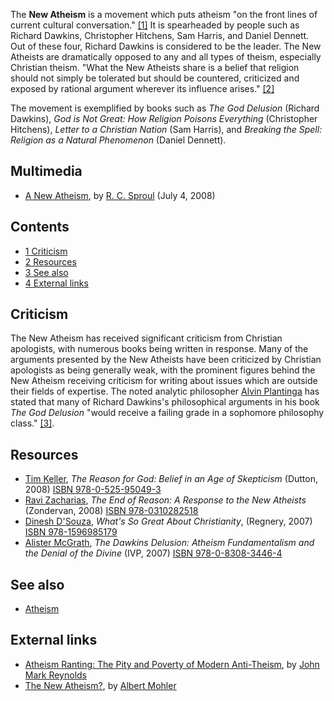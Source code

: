 The **New Atheism** is a movement which puts atheism "on the front
lines of current cultural conversation."
[[1]](http://www.albertmohler.com/commentary_read.php?cdate=2006-11-21)
It is spearheaded by people such as Richard Dawkins, Christopher
Hitchens, Sam Harris, and Daniel Dennett. Out of these four,
Richard Dawkins is considered to be the leader. The New Atheists
are dramatically opposed to any and all types of theism, especially
Christian theism. "What the New Atheists share is a belief that
religion should not simply be tolerated but should be countered,
criticized and exposed by rational argument wherever its influence
arises."
[[2]](http://www.cnn.com/2006/WORLD/europe/11/08/atheism.feature/index.html)

The movement is exemplified by books such as *The God Delusion*
(Richard Dawkins),
*God is Not Great: How Religion Poisons Everything* (Christopher
Hitchens), *Letter to a Christian Nation* (Sam Harris), and
*Breaking the Spell: Religion as a Natural Phenomenon* (Daniel
Dennett).

## Multimedia

-   [A New Atheism](http://broadcast.ligonier.org/podcast-media/rym20080704.mp3),
    by [R. C. Sproul](R._C._Sproul "R. C. Sproul") (July 4, 2008)

## Contents

-   [1 Criticism](#Criticism)
-   [2 Resources](#Resources)
-   [3 See also](#See_also)
-   [4 External links](#External_links)

## Criticism

The New Atheism has received significant criticism from Christian
apologists, with numerous books being written in response. Many of
the arguments presented by the New Atheists have been criticized by
Christian apologists as being generally weak, with the prominent
figures behind the New Atheism receiving criticism for writing
about issues which are outside their fields of expertise. The noted
analytic philosopher
[Alvin Plantinga](Alvin_Plantinga "Alvin Plantinga") has stated
that many of Richard Dawkins's philosophical arguments in his book
*The God Delusion* "would receive a failing grade in a sophomore
philosophy class."
[[3]](http://www.christianitytoday.com/bc/2007/002/1.21.html).


## Resources

-   [Tim Keller](Tim_Keller "Tim Keller"),
    *The Reason for God: Belief in an Age of Skepticism* (Dutton, 2008)
    [ISBN 978-0-525-95049-3](http://www.theopedia.com/Special:BookSources/9780525950493)
-   [Ravi Zacharias](Ravi_Zacharias "Ravi Zacharias"),
    *The End of Reason: A Response to the New Atheists* (Zondervan,
    2008)
    [ISBN 978-0310282518](http://www.theopedia.com/Special:BookSources/9780310282518)
-   [Dinesh D'Souza](Dinesh_D'Souza "Dinesh D'Souza"),
    *What's So Great About Christianity*, (Regnery, 2007)
    [ISBN 978-1596985179](http://www.theopedia.com/Special:BookSources/9781596985179)
-   [Alister McGrath](Alister_McGrath "Alister McGrath"),
    *The Dawkins Delusion: Atheism Fundamentalism and the Denial of the Divine*
    (IVP, 2007)
    [ISBN 978-0-8308-3446-4](http://www.theopedia.com/Special:BookSources/9780830834464)

## See also

-   [Atheism](Atheism "Atheism")

## External links

-   [Atheism Ranting: The Pity and Poverty of Modern Anti-Theism](http://www.scriptoriumdaily.com/2007/05/21/atheism-ranting-the-pity-and-poverty-of-modern-anti-theism/),
    by
    [John Mark Reynolds](index.php?title=John_Mark_Reynolds&action=edit&redlink=1 "John Mark Reynolds (page does not exist)")
-   [The New Atheism?](http://www.albertmohler.com/commentary_read.php?cdate=2006-11-21),
    by [Albert Mohler](Albert_Mohler "Albert Mohler")



